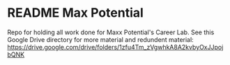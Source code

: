 # README Max Potential
Repo for holding all work done for Maxx Potential's Career Lab.
See this Google Drive directory for more material and redundent material:
https://drive.google.com/drive/folders/1zfu4Tm_zVgwhkA8A2kvbyOxJJpojbQNK

